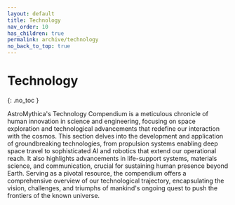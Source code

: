 ```yaml
---
layout: default
title: Technology
nav_order: 10
has_children: true
permalink: archive/technology
no_back_to_top: true
---
```


# Technology
{: .no_toc }

AstroMythica's Technology Compendium is a meticulous chronicle of human innovation in science and engineering, focusing on space exploration and technological advancements that redefine our interaction with the cosmos. This section delves into the development and application of groundbreaking technologies, from propulsion systems enabling deep space travel to sophisticated AI and robotics that extend our operational reach. It also highlights advancements in life-support systems, materials science, and communication, crucial for sustaining human presence beyond Earth. Serving as a pivotal resource, the compendium offers a comprehensive overview of our technological trajectory, encapsulating the vision, challenges, and triumphs of mankind's ongoing quest to push the frontiers of the known universe.
<!-- {: .fs-6 .fw-300 } -->
